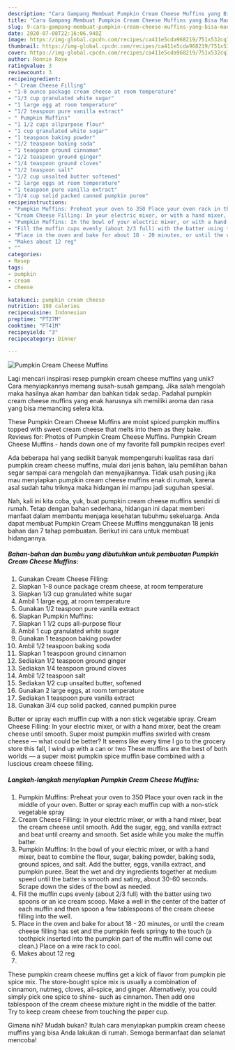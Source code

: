 ```yaml
---
description: "Cara Gampang Membuat Pumpkin Cream Cheese Muffins yang Bisa Manjain Lidah"
title: "Cara Gampang Membuat Pumpkin Cream Cheese Muffins yang Bisa Manjain Lidah"
slug: 9-cara-gampang-membuat-pumpkin-cream-cheese-muffins-yang-bisa-manjain-lidah
date: 2020-07-08T22:16:06.940Z
image: https://img-global.cpcdn.com/recipes/ca411e5cda968219/751x532cq70/pumpkin-cream-cheese-muffins-recipe-main-photo.jpg
thumbnail: https://img-global.cpcdn.com/recipes/ca411e5cda968219/751x532cq70/pumpkin-cream-cheese-muffins-recipe-main-photo.jpg
cover: https://img-global.cpcdn.com/recipes/ca411e5cda968219/751x532cq70/pumpkin-cream-cheese-muffins-recipe-main-photo.jpg
author: Ronnie Rose
ratingvalue: 3
reviewcount: 3
recipeingredient:
- " Cream Cheese Filling"
- "1-8 ounce package cream cheese at room temperature"
- "1/3 cup granulated white sugar"
- "1 large egg at room temperature"
- "1/2 teaspoon pure vanilla extract"
- " Pumpkin Muffins"
- "1 1/2 cups allpurpose flour"
- "1 cup granulated white sugar"
- "1 teaspoon baking powder"
- "1/2 teaspoon baking soda"
- "1 teaspoon ground cinnamon"
- "1/2 teaspoon ground ginger"
- "1/4 teaspoon ground cloves"
- "1/2 teaspoon salt"
- "1/2 cup unsalted butter softened"
- "2 large eggs at room temperature"
- "1 teaspoon pure vanilla extract"
- "3/4 cup solid packed canned pumpkin puree"
recipeinstructions:
- "Pumpkin Muffins: Preheat your oven to 350 Place your oven rack in the middle of your oven. Butter or spray each muffin cup with a non-stick vegetable spray"
- "Cream Cheese Filling: In your electric mixer, or with a hand mixer, beat the cream cheese until smooth. Add the sugar, egg, and vanilla extract and beat until creamy and smooth. Set aside while you make the muffin batter."
- "Pumpkin Muffins: In the bowl of your electric mixer, or with a hand mixer, beat to combine the flour, sugar, baking powder, baking soda, ground spices, and salt. Add the butter, eggs, vanilla extract, and pumpkin puree. Beat the wet and dry ingredients together at medium speed until the batter is smooth and satiny, about 30-60 seconds. Scrape down the sides of the bowl as needed."
- "Fill the muffin cups evenly (about 2/3 full) with the batter using two spoons or an ice cream scoop. Make a well in the center of the batter of each muffin and then spoon a few tablespoons of the cream cheese filling into the well."
- "Place in the oven and bake for about 18 - 20 minutes, or until the cream cheese filling has set and the pumpkin feels springy to the touch (a toothpick inserted into the pumpkin part of the muffin will come out clean.) Place on a wire rack to cool."
- "Makes about 12 reg"
- ""
categories:
- Resep
tags:
- pumpkin
- cream
- cheese

katakunci: pumpkin cream cheese 
nutrition: 198 calories
recipecuisine: Indonesian
preptime: "PT27M"
cooktime: "PT41M"
recipeyield: "3"
recipecategory: Dinner

---
```



![Pumpkin Cream Cheese Muffins](https://img-global.cpcdn.com/recipes/ca411e5cda968219/751x532cq70/pumpkin-cream-cheese-muffins-recipe-main-photo.jpg)

Lagi mencari inspirasi resep pumpkin cream cheese muffins yang unik? Cara menyiapkannya memang susah-susah gampang. Jika salah mengolah maka hasilnya akan hambar dan bahkan tidak sedap. Padahal pumpkin cream cheese muffins yang enak harusnya sih memiliki aroma dan rasa yang bisa memancing selera kita.

These Pumpkin Cream Cheese Muffins are moist spiced pumpkin muffins topped with sweet cream cheese that melts into them as they bake. Reviews for: Photos of Pumpkin Cream Cheese Muffins. Pumpkin Cream Cheese Muffins - hands down one of my favorite fall pumpkin recipes ever!

Ada beberapa hal yang sedikit banyak mempengaruhi kualitas rasa dari pumpkin cream cheese muffins, mulai dari jenis bahan, lalu pemilihan bahan segar sampai cara mengolah dan menyajikannya. Tidak usah pusing jika mau menyiapkan pumpkin cream cheese muffins enak di rumah, karena asal sudah tahu triknya maka hidangan ini mampu jadi suguhan spesial.


Nah, kali ini kita coba, yuk, buat pumpkin cream cheese muffins sendiri di rumah. Tetap dengan bahan sederhana, hidangan ini dapat memberi manfaat dalam membantu menjaga kesehatan tubuhmu sekeluarga. Anda dapat membuat Pumpkin Cream Cheese Muffins menggunakan 18 jenis bahan dan 7 tahap pembuatan. Berikut ini cara untuk membuat hidangannya.

<!--inarticleads1-->

##### Bahan-bahan dan bumbu yang dibutuhkan untuk pembuatan Pumpkin Cream Cheese Muffins:

1. Gunakan  Cream Cheese Filling:
1. Siapkan 1-8 ounce package cream cheese, at room temperature
1. Siapkan 1/3 cup granulated white sugar
1. Ambil 1 large egg, at room temperature
1. Gunakan 1/2 teaspoon pure vanilla extract
1. Siapkan  Pumpkin Muffins:
1. Siapkan 1 1/2 cups all-purpose flour
1. Ambil 1 cup granulated white sugar
1. Gunakan 1 teaspoon baking powder
1. Ambil 1/2 teaspoon baking soda
1. Siapkan 1 teaspoon ground cinnamon
1. Sediakan 1/2 teaspoon ground ginger
1. Sediakan 1/4 teaspoon ground cloves
1. Ambil 1/2 teaspoon salt
1. Sediakan 1/2 cup unsalted butter, softened
1. Gunakan 2 large eggs, at room temperature
1. Sediakan 1 teaspoon pure vanilla extract
1. Gunakan 3/4 cup solid packed, canned pumpkin puree


Butter or spray each muffin cup with a non stick vegetable spray. Cream Cheese Filling: In your electric mixer, or with a hand mixer, beat the cream cheese until smooth. Super moist pumpkin muffins swirled with cream cheese — what could be better? It seems like every time I go to the grocery store this fall, I wind up with a can or two These muffins are the best of both worlds — a super moist pumpkin spice muffin base combined with a luscious cream cheese filling. 

<!--inarticleads2-->

##### Langkah-langkah menyiapkan Pumpkin Cream Cheese Muffins:

1. Pumpkin Muffins: Preheat your oven to 350 Place your oven rack in the middle of your oven. Butter or spray each muffin cup with a non-stick vegetable spray
1. Cream Cheese Filling: In your electric mixer, or with a hand mixer, beat the cream cheese until smooth. Add the sugar, egg, and vanilla extract and beat until creamy and smooth. Set aside while you make the muffin batter.
1. Pumpkin Muffins: In the bowl of your electric mixer, or with a hand mixer, beat to combine the flour, sugar, baking powder, baking soda, ground spices, and salt. Add the butter, eggs, vanilla extract, and pumpkin puree. Beat the wet and dry ingredients together at medium speed until the batter is smooth and satiny, about 30-60 seconds. Scrape down the sides of the bowl as needed.
1. Fill the muffin cups evenly (about 2/3 full) with the batter using two spoons or an ice cream scoop. Make a well in the center of the batter of each muffin and then spoon a few tablespoons of the cream cheese filling into the well.
1. Place in the oven and bake for about 18 - 20 minutes, or until the cream cheese filling has set and the pumpkin feels springy to the touch (a toothpick inserted into the pumpkin part of the muffin will come out clean.) Place on a wire rack to cool.
1. Makes about 12 reg
1. 


These pumpkin cream cheese muffins get a kick of flavor from pumpkin pie spice mix. The store-bought spice mix is usually a combination of cinnamon, nutmeg, cloves, all-spice, and ginger. Alternatively, you could simply pick one spice to shine- such as cinnamon. Then add one tablespoon of the cream cheese mixture right in the middle of the batter. Try to keep cream cheese from touching the paper cup. 

Gimana nih? Mudah bukan? Itulah cara menyiapkan pumpkin cream cheese muffins yang bisa Anda lakukan di rumah. Semoga bermanfaat dan selamat mencoba!
